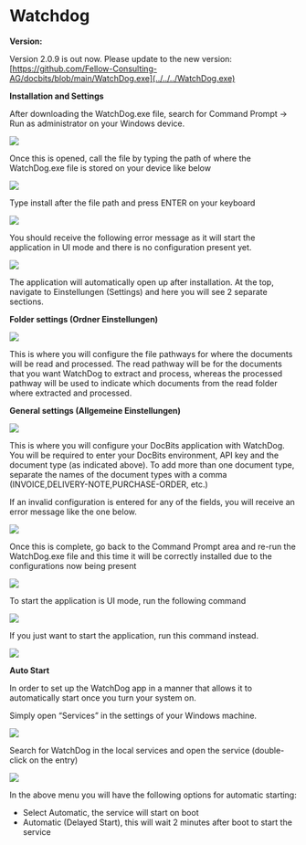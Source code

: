 # Watchdog

**Version:**

Version 2.0.9 is out now. Please update to the new version: [https://github.com/Fellow-Consulting-AG/docbits/blob/main/WatchDog.exe](../../../WatchDog.exe)

**Installation and Settings**

After downloading the WatchDog.exe file, search for Command Prompt → Run as administrator on your Windows device.

![](https://lh7-us.googleusercontent.com/a2kmyk7eD7HqZfPiLWmvSGFnpzg9oHejHe5TpE6gFwErFyJYYBB5BZjqopwr-cEqmlMvaW8-PgARZUGI9KMKHSkz-lU\_C\_w6aHrVA4Wqhwo8WBSqnBfVvCpSckqLu4PwUriGs1MxbKHBBkuQ2pPaVRM)

Once this is opened, call the file by typing the path of where the WatchDog.exe file is stored on your device like below

![](https://lh7-us.googleusercontent.com/W\_jDgPVTtpEW96jR0w\_ibnZGY2CVwF2nAN0nEjMW3liw10bgPGlADiVR\_lWyEAlfGYRD--gSQMdEqboRlMW5TAEP6Ao3GOW-hP3tQimA58K9Uh-WNZf7i06YYNqk5\_EgKERYkjMzPx1Xd56qH2Pw8wA)

Type install after the file path and press ENTER on your keyboard

![](https://lh7-us.googleusercontent.com/vZQxNIh\_wY2SFTznxNTboFOSePmEMqXQMWbhsSoO45B\_mIh\_6C-yjfJ4SPleBIIV4p943XBN1E-3HJBgFXRRABVfDX9Ey-dnb9c5KYaNleOmE5x1ocK32zLQ4luc71rmcbv7V\_dQ8pEtH\_WoWZkN0fg)

You should receive the following error message as it will start the application in UI mode and there is no configuration present yet.

![](https://lh7-us.googleusercontent.com/HmudHszeaiAj3xIlb1Oz1IXPh3Kz1JovUvPjkr9UI7EwSGbGWRK7xVhUNwc9LGlt3t1RRVR0l7DFLfG\_Ob2b8Yxd4DffLb27Hv3z22tzf9LqDVTn577CFV-4Bzs2P\_vTsGDJvtNzf8XW0wPiaWLDj2o)

The application will automatically open up after installation. At the top, navigate to Einstellungen (Settings) and here you will see 2 separate sections.

**Folder settings (Ordner Einstellungen)**

![](https://lh7-us.googleusercontent.com/8uSWIY8EJKPrKj9Zk5buY\_ByE9fu2oE7mJ-shG1VB2n7QWyVLAfDfUFdj-Jv3hBq2ncf2Ls1Wh3Lm7Kf-TFqet7yFso2S6srnZev-yzVdKjUxtCMTt2IUtWvUwUU0LMGktA8ioBfIkkZGqG4f53yYHM)

This is where you will configure the file pathways for where the documents will be read and processed. The read pathway will be for the documents that you want WatchDog to extract and process, whereas the processed pathway will be used to indicate which documents from the read folder where extracted and processed.

**General settings (Allgemeine Einstellungen)**

![](https://lh7-us.googleusercontent.com/mTUxSXPBZi\_TTtVEQbGQXyXNonkIuganpTjqaamkB7C7zZ7Qaodvf9Sl8nXjnp6ZpYNf8XOwvuk-MYYEyGkFcKB-SqC9lklBXehC-3jMI7G12tXqfa6ROWywPBFE4fy-p-DcuLo3QdZXy-1rjSzlu9s)

This is where you will configure your DocBits application with WatchDog. You will be required to enter your DocBits environment, API key and the document type (as indicated above). To add more than one document type, separate the names of the document types with a comma (INVOICE,DELIVERY-NOTE,PURCHASE-ORDER, etc.)

If an invalid configuration is entered for any of the fields, you will receive an error message like the one below.

![](https://lh7-us.googleusercontent.com/BIOMuVCPUojfwPVr-cJukzvoBdWdtxzj5XCXocWlZwbaXwkTpb4u5Gk84vKu-\_Z5UxvZ2cq0asHs4aFRLklBrUOKA19d2R4nqsxyZjd3iJlh3y97f07OfzEyv6jl7JpnorANzdPIgyZfqwmCEYZOlek)

Once this is complete, go back to the Command Prompt area and re-run the WatchDog.exe file and this time it will be correctly installed due to the configurations now being present

![](https://lh7-us.googleusercontent.com/GqtwbyvQjjNb1u9DY\_Eww2woOdK1nYMm0oRMFxEGWSP9oSYN51eu1kkWiDzenz1rHGLvYG-ocwosOK2bTM6ruXTI5co05kjV2HPGI-8TgEIBTVCPpTrvs37SKMk9eBWY0KEj9vCCyPeqXYgCVD0DDXw)

To start the application is UI mode, run the following command

![](https://lh7-us.googleusercontent.com/LELZuaiuL8ukiKPE-pbezsOZAICffXxAomx6gSe0vOvYaIdkr8Sr7X2znc\_Lb3G76bh11X6kGPizWzoA05L-nBwUcJV8NNLUgQuGOf0TyICmhyL4syhnZFGu82JP0a3dORlQXz9MnTA\_f-8b6oy8v6g)

If you just want to start the application, run this command instead.

![](https://lh7-us.googleusercontent.com/yHiO-x4CPGIjC9hRx6o-Wr5lAYiwjGi0vNBp3faB91OYIqm8TTZcz3SVDgjSmq\_7TN11aVCsNHoHV5sR0FHsA5DJqxJ74z3lAmXoaDkkMutl7yXj4fCoabX-9SwfsWJwOaooiVZhCvOKFXvJOCBicEA)

**Auto Start**

In order to set up the WatchDog app in a manner that allows it to automatically start once you turn your system on.

Simply open “Services” in the settings of your Windows machine.

![](https://lh7-us.googleusercontent.com/IEqq96LGZ9lBz2E0ApDrTz5huYutY7G1DecXLwhkdIF0pS235RN9HIqcehuJvXv5tyLdOnobhM\_VNeMFA7tnMhwvWCnFRU5G14cHWN1swA4ZYF1rjvKzZtFMaCK2MDsPebvIz3MejDwjiYEiQ-\_BQyg)

Search for WatchDog in the local services and open the service (double-click on the entry)

![](https://lh7-us.googleusercontent.com/qOtVCqR-zytJw2zifnjHmW\_s5Hl6ijJt72d3PRI\_euZU0H3wA-QD69mSFOnyDEnCVJXblEeA\_Zbh5iQsyPa8gPJ85TY8wz-Ir0aMd2SWoKizKw1G4yi9jOmtxZG7-9EZbOvborv45OASD6zSa6lLbAk)

In the above menu you will have the following options for automatic starting:

* Select Automatic, the service will start on boot
* Automatic (Delayed Start), this will wait 2 minutes after boot to start the service
